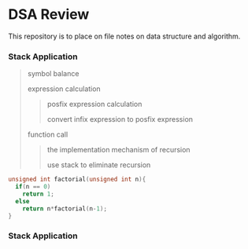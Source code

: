 # DSA Review
This repository is to place on file notes on data structure and algorithm.

### Stack Application
> symbol balance
>
> expression calculation
>
>> posfix expression calculation
>>
>> convert infix expression to posfix expression
>>
> function call
>
>> the implementation mechanism of recursion
>>
>> use stack to eliminate recursion
```C
unsigned int factorial(unsigned int n){
  if(n == 0)
    return 1;
  else
    return n*factorial(n-1);
}
```
>>

### Stack Application
